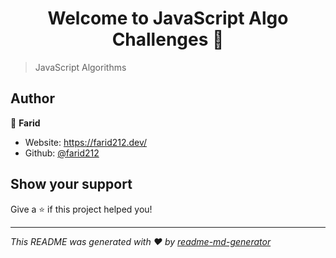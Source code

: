 <h1 align="center">Welcome to JavaScript Algo Challenges 👋</h1>
<p>
</p>

> JavaScript Algorithms

## Author

👤 **Farid**

* Website: https://farid212.dev/
* Github: [@farid212](https://github.com/farid212)

## Show your support

Give a ⭐️ if this project helped you!

***
_This README was generated with ❤️ by [readme-md-generator](https://github.com/kefranabg/readme-md-generator)_